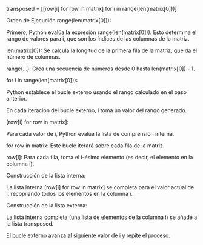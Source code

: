 transposed = [[row[i] for row in matrix] for i in range(len(matrix[0]))]


Orden de Ejecución
range(len(matrix[0])):

Primero, Python evalúa la expresión range(len(matrix[0])). Esto determina el rango de valores para i, que son los índices de las columnas de la matriz.

len(matrix[0]): Se calcula la longitud de la primera fila de la matriz, que da el número de columnas.

range(...): Crea una secuencia de números desde 0 hasta len(matrix[0]) - 1.

for i in range(len(matrix[0])):

Python establece el bucle externo usando el rango calculado en el paso anterior.

En cada iteración del bucle externo, i toma un valor del rango generado.

[row[i] for row in matrix]:

Para cada valor de i, Python evalúa la lista de comprensión interna.

for row in matrix: Este bucle iterará sobre cada fila de la matriz.

row[i]: Para cada fila, toma el i-ésimo elemento (es decir, el elemento en la columna i).

Construcción de la lista interna:

La lista interna [row[i] for row in matrix] se completa para el valor actual de i, recopilando todos los elementos en la columna i.

Construcción de la lista externa:

La lista interna completa (una lista de elementos de la columna i) se añade a la lista transposed.

El bucle externo avanza al siguiente valor de i y repite el proceso.